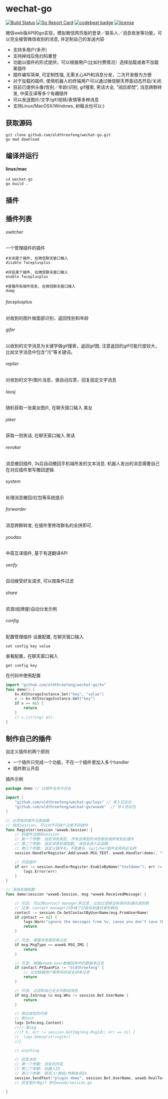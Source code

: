 # wechat-go

[![Build Status](https://travis-ci.org/oldthreefeng/wechat-go.svg?branch=master)](https://travis-ci.org/oldthreefeng/wechat-go)
[![Go Report Card](https://goreportcard.com/badge/github.com/oldthreefeng/wechat-go)](https://goreportcard.com/report/github.com/oldthreefeng/wechat-go)
[![codebeat badge](https://codebeat.co/badges/4f78bcb2-bf75-477d-a8f4-b09fde3dae80)](https://codebeat.co/projects/github-com-oldthreefeng-wechat-go-master)
[![license](https://img.shields.io/github/license/mashape/apistatus.svg)]()

微信web版API的go实现，模拟微信网页版的登录／联系人／消息收发等功能，可以完全接管微信收到的消息, 并定制自己的发送内容

* 支持多用户(多开)
* 支持掉线后免扫码重登
* 功能以插件的形式提供，可以根据用户(比如付费情况）选择加载或者不加载某插件
* 插件编写简单, 可定制性强, 无需关心API和消息分发，二次开发极为方便
* 对于加载的插件, 使用机器人的终端用户可以通过微信聊天界面动态开启/关闭.
* 目前已提供头像(性别／年龄)识别, gif搜索, 笑话大全, "阅后即焚", 消息跨群转发, 中英互译等多个有趣插件
* 可以发送图片/文字/gif/视频/表情等多种消息
* 支持Linux/MacOSX/Windows, 树莓派也可以:)


## 获取源码
```
git clone github.com/oldthreefeng/wechat-go.git
go mod download 
```
## 编译并运行
#### linux/mac
```
cd wechat-go
go build .
```

## 插件

## 插件列表
###### switcher
一个管理插件的插件

```
#关闭某个插件, 在微信聊天窗口输入
disable faceplusplus

#开启某个插件, 在微信聊天窗口输入
enable faceplusplus

#查看所有插件信息, 在微信聊天窗口输入
dump
```

###### faceplusplus
对收到的图片做面部识别，返回性别和年龄

###### gifer
以收到的文字消息为关键字做gif搜索，返回gif图, 注意返回的gif可能尺度较大，比如文字消息中包含“污”等关键词。

###### replier
对收到的文字/图片消息，做自动应答，回复固定文字消息

###### laosj
随机获取一张美女图片, 在聊天窗口输入 美女

###### joker
获取一则笑话, 在聊天窗口输入 笑话

###### revoker
消息撤回插件, 3s后自动撤回手机端所发的文本消息. 机器人发出的消息需要自己在对应插件里写撤回逻辑.

###### system
处理消息撤回/红包等系统提示

###### forwarder
消息跨群转发, 在插件里修改群名的全拼即可.

###### youdao
中英互译插件, 基于有道翻译API

###### verify
自动接受好友请求, 可以按条件过滤

###### share
资源(纸牌屋)自动分发示例

###### config
配置管理插件
设置配置, 在聊天窗口输入
```
set config key value
```
查看配置，在聊天窗口输入
```
get config key
```
在代码中使用配置
```go
import "github.com/oldthreefeng/wechat-go/kv"
func demo() {
	kv.KVStorageInstance.Set("key", "value")
	v := kv.KVStorageInstance.Get("key")
	if v == nil {
		return
	}
	// v.(string) etc.
}
```

## 制作自己的插件
自定义插件的两个原则
* 一个插件只完成一个功能，不在一个插件里加入多个handler
* 插件默认开启

插件示例
```go
package demo // 以插件名命令包名

import (
	"github.com/oldthreefeng/wechat-go/logs" // 导入日志包
	"github.com/oldthreefeng/wechat-go/wxweb"  // 导入协议包
)

// 必须有的插件注册函数
// 指定session, 可以对不同用户注册不同插件
func Register(session *wxweb.Session) {
	// 将插件注册到session
	// 第一个参数: 指定消息类型, 所有该类型的消息都会被转发到此插件
	// 第二个参数: 指定消息处理函数, 消息会进入此函数
	// 第三个参数: 自定义插件名，不能重名，switcher插件会用到此名称
	session.HandlerRegister.Add(wxweb.MSG_TEXT, wxweb.Handler(demo), "textdemo")

	// 开启插件
	if err := session.HandlerRegister.EnableByName("textdemo"); err != nil {
		logs.Error(err)
	}
}

// 消息处理函数
func demo(session *wxweb.Session, msg *wxweb.ReceivedMessage) {

	// 可选: 可以用contact manager来过滤, 比如过滤掉没有保存到通讯录的群
	// 注意，contact manager只存储了已保存到通讯录的群组
	contact := session.Cm.GetContactByUserName(msg.FromUserName)
	if contact == nil {
		logs.Warn("ignore the messages from %v, cause you don't save the contact", msg.FromUserName)
		return
	}

	// 可选: 根据消息类型来过滤
	if msg.MsgType == wxweb.MSG_IMG {
		return
	}

	// 可选: 根据wxweb.User数据结构中的数据来过滤
	if contact.PYQuanPin != "oldthreefeng" {
		// 比如根据用户昵称的拼音全拼来过滤
		return
	}

	// 可选: 过滤和自己无关的群组消息
	if msg.IsGroup && msg.Who != session.Bot.UserName {
		return
	}

	// 取出收到的内容
	// 取text
	logs.Info(msg.Content)
	//// 取img
	//if b, err := session.GetImg(msg.MsgId); err == nil {
	//	logs.Debug(string(b))
	//}

	// anything

	// 回复消息
	// 第一个参数: 回复的内容
	// 第二个参数: 机器人ID
	// 第三个参数: 联系人/群组/特殊账号ID
	session.SendText("plugin demo", session.Bot.UserName, wxweb.RealTargetUserName(session, msg))
	// 回复图片和gif 参见wxweb/session.go

}
```
